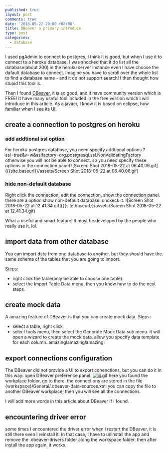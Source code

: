 ```yaml
---
published: true
layout: post
comments: true
date: '2018-05-22 20:00 +08:00'
title: DBeaver a primary introduce
type: post
categories:
  - database
---
```

I used pgAdmin to connect to postgres, I think it is good, but when I use it to connect to a heroku database, I was shocked that it do list all the database(about 200) in the heroku server instance even I have choose the dafault database to connect. Imagine you have to scroll over the whole list to find a database name - and it do not support search! I then thought how stupid this tool is.

Then I found [DBeaver](https://dbeaver.io/), it is so good, and it have community version which is FREE! It have many useful tool included in the free version which I will introduce in this article. As a javaer, I know it is based on eclipse, how familiar when I see its UI.

## create a connection to postgres on heroku
### add addtional ssl option
For heroku postgres database, you need specify addtional options
?ssl=true&v=w&sslfactory=org.postgresql.ssl.NonValidatingFactory
otherwise you will not be able to connect.
so you need specify these options in the connection panel
![Screen Shot 2018-05-22 at 06.40.06.gif]({{site.baseurl}}/assets/Screen Shot 2018-05-22 at 06.40.06.gif)

### hide non-default database
Right click the connection, edit the connection, show the connection panel.
there are a option show non-default database. unckeck it.
![Screen Shot 2018-05-22 at 12.41.34.gif]({{site.baseurl}}/assets/Screen Shot 2018-05-22 at 12.41.34.gif)

What a useful and smart feature! it must be developed by the people who really use it, lol.

## import data from other database
You can import data from one database to another, but they should have the same schema of the tables that you are going to import.

Steps:
- right click the table(only be able to choose one table). 
- select the Import Table Data menu.
then you know how to do the next steps.

## create mock data
A amazing feature of DBeaver is that you can create mock data.
Steps:
- select a table, right click
- select tools menu, then select the Generate Mock Data sub menu.
it will open a wizard to create the mock data. allow you specify data template for each column.
amazing!amazing!amazing!

## export connections configuration
The DBeaver did not provide a UI to export conenctions, but you can do it in this way:
open DBeaver preference panel.
![jjj.gif]({{site.baseurl}}/assets/jjj.gif)
here you found the workplace folder, go to there.
the connections are stored in the file {workspace}/General/.dbeaver-data-sources.xml
you can copy the file to another DBeaver workplace, then you will see all the connections.

I will add more words in this article about DBeaver if I found.

## encountering driver error
some times I encountered the driver error when I restart the DBeaver, it is still there even I reinstall it.  In that case, I have to uninstall the app and remove the .dbeaver-drivers folder along the workspace folder. then after install the app again, it works.
